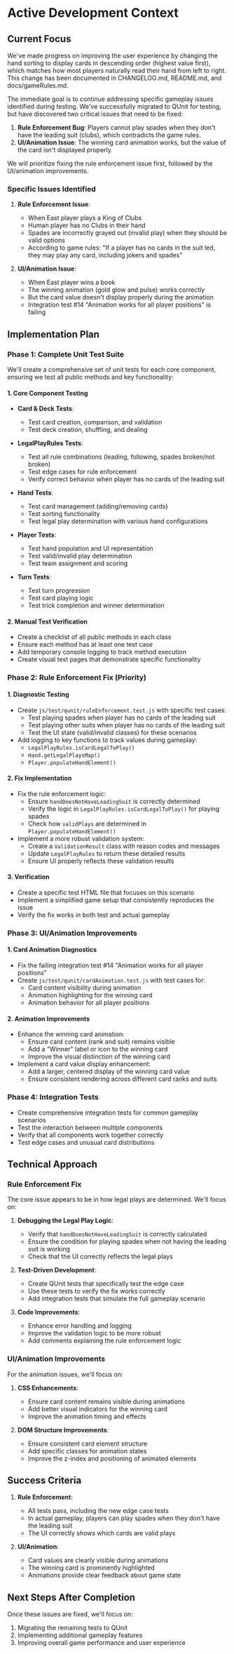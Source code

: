 # Active Development Context

## Current Focus

We've made progress on improving the user experience by changing the hand sorting to display cards in descending order (highest value first), which matches how most players naturally read their hand from left to right. This change has been documented in CHANGELOG.md, README.md, and docs/gameRules.md.

The immediate goal is to continue addressing specific gameplay issues identified during testing. We've successfully migrated to QUnit for testing, but have discovered two critical issues that need to be fixed:

1. **Rule Enforcement Bug**: Players cannot play spades when they don't have the leading suit (clubs), which contradicts the game rules.
2. **UI/Animation Issue**: The winning card animation works, but the value of the card isn't displayed properly.

We will prioritize fixing the rule enforcement issue first, followed by the UI/animation improvements.

### Specific Issues Identified

1. **Rule Enforcement Issue**:
   - When East player plays a King of Clubs
   - Human player has no Clubs in their hand
   - Spades are incorrectly grayed out (invalid play) when they should be valid options
   - According to game rules: "If a player has no cards in the suit led, they may play any card, including jokers and spades"

2. **UI/Animation Issue**:
   - When East player wins a book
   - The winning animation (gold glow and pulse) works correctly
   - But the card value doesn't display properly during the animation
   - Integration test #14 "Animation works for all player positions" is failing

## Implementation Plan

### Phase 1: Complete Unit Test Suite

We'll create a comprehensive set of unit tests for each core component, ensuring we test all public methods and key functionality:

#### 1. Core Component Testing
- **Card & Deck Tests**:
  - Test card creation, comparison, and validation
  - Test deck creation, shuffling, and dealing

- **LegalPlayRules Tests**:
  - Test all rule combinations (leading, following, spades broken/not broken)
  - Test edge cases for rule enforcement
  - Verify correct behavior when player has no cards of the leading suit

- **Hand Tests**:
  - Test card management (adding/removing cards)
  - Test sorting functionality
  - Test legal play determination with various hand configurations

- **Player Tests**:
  - Test hand population and UI representation
  - Test valid/invalid play determination
  - Test team assignment and scoring

- **Turn Tests**:
  - Test turn progression
  - Test card playing logic
  - Test trick completion and winner determination

#### 2. Manual Test Verification
- Create a checklist of all public methods in each class
- Ensure each method has at least one test case
- Add temporary console logging to track method execution
- Create visual test pages that demonstrate specific functionality

### Phase 2: Rule Enforcement Fix (Priority)

#### 1. Diagnostic Testing
- Create `js/test/qunit/ruleEnforcement.test.js` with specific test cases:
  - Test playing spades when player has no cards of the leading suit
  - Test playing other suits when player has no cards of the leading suit
  - Test the UI state (valid/invalid classes) for these scenarios
- Add logging to key functions to track values during gameplay:
  - `LegalPlayRules.isCardLegalToPlay()`
  - `Hand.getLegalPlaysMap()`
  - `Player.populateHandElement()`

#### 2. Fix Implementation
- Fix the rule enforcement logic:
  - Ensure `handDoesNotHaveLeadingSuit` is correctly determined
  - Verify the logic in `LegalPlayRules.isCardLegalToPlay()` for playing spades
  - Check how `validPlays` are determined in `Player.populateHandElement()`
- Implement a more robust validation system:
  - Create a `ValidationResult` class with reason codes and messages
  - Update `LegalPlayRules` to return these detailed results
  - Ensure UI properly reflects these validation results

#### 3. Verification
- Create a specific test HTML file that focuses on this scenario
- Implement a simplified game setup that consistently reproduces the issue
- Verify the fix works in both test and actual gameplay

### Phase 3: UI/Animation Improvements

#### 1. Card Animation Diagnostics
- Fix the failing integration test #14 "Animation works for all player positions"
- Create `js/test/qunit/cardAnimation.test.js` with test cases for:
  - Card content visibility during animation
  - Animation highlighting for the winning card
  - Animation behavior for all player positions

#### 2. Animation Improvements
- Enhance the winning card animation:
  - Ensure card content (rank and suit) remains visible
  - Add a "Winner" label or icon to the winning card
  - Improve the visual distinction of the winning card
- Implement a card value display enhancement:
  - Add a larger, centered display of the winning card value
  - Ensure consistent rendering across different card ranks and suits

### Phase 4: Integration Tests

- Create comprehensive integration tests for common gameplay scenarios
- Test the interaction between multiple components
- Verify that all components work together correctly
- Test edge cases and unusual card distributions

## Technical Approach

### Rule Enforcement Fix

The core issue appears to be in how legal plays are determined. We'll focus on:

1. **Debugging the Legal Play Logic**:
   - Verify that `handDoesNotHaveLeadingSuit` is correctly calculated
   - Ensure the condition for playing spades when not having the leading suit is working
   - Check that the UI correctly reflects the legal plays

2. **Test-Driven Development**:
   - Create QUnit tests that specifically test the edge case
   - Use these tests to verify the fix works correctly
   - Add integration tests that simulate the full gameplay scenario

3. **Code Improvements**:
   - Enhance error handling and logging
   - Improve the validation logic to be more robust
   - Add comments explaining the rule enforcement logic

### UI/Animation Improvements

For the animation issues, we'll focus on:

1. **CSS Enhancements**:
   - Ensure card content remains visible during animations
   - Add better visual indicators for the winning card
   - Improve the animation timing and effects

2. **DOM Structure Improvements**:
   - Ensure consistent card element structure
   - Add specific classes for animation states
   - Improve the z-index and positioning of animated elements

## Success Criteria

1. **Rule Enforcement**:
   - All tests pass, including the new edge case tests
   - In actual gameplay, players can play spades when they don't have the leading suit
   - The UI correctly shows which cards are valid plays

2. **UI/Animation**:
   - Card values are clearly visible during animations
   - The winning card is prominently highlighted
   - Animations provide clear feedback about game state

## Next Steps After Completion

Once these issues are fixed, we'll focus on:
1. Migrating the remaining tests to QUnit
2. Implementing additional gameplay features
3. Improving overall game performance and user experience
